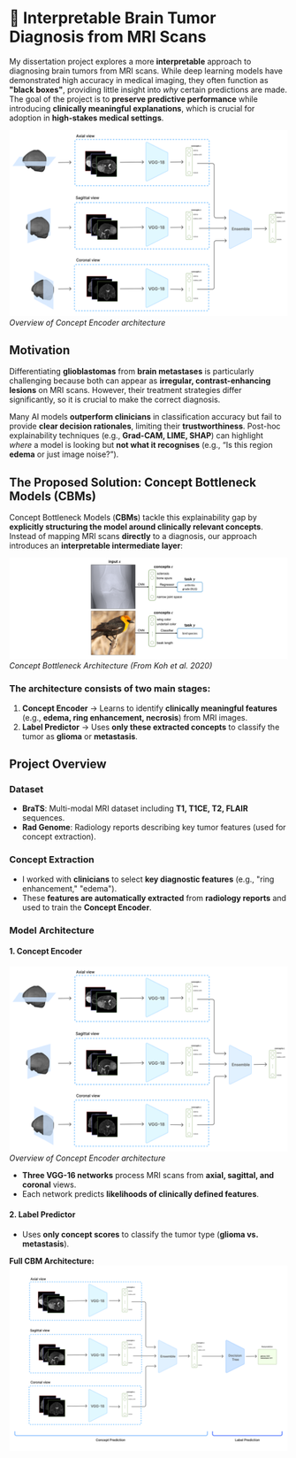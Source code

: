 # 🧠 Interpretable Brain Tumor Diagnosis from MRI Scans

My dissertation project explores a more **interpretable** approach to diagnosing brain tumors from MRI scans. While deep learning models have demonstrated high accuracy in medical imaging, they often function as **"black boxes"**, providing little insight into *why* certain predictions are made. The goal of the project is to **preserve predictive performance** while introducing **clinically meaningful explanations**, which is crucial for adoption in **high-stakes medical settings**.

![Concept Bottleneck Architecture](imgs/concept-encoder.png)
*Overview of Concept Encoder architecture*

## Motivation

Differentiating **glioblastomas** from **brain metastases** is particularly challenging because both can appear as **irregular, contrast-enhancing lesions** on MRI scans. However, their treatment strategies differ significantly, so it is crucial to make the correct diagnosis.

Many AI models **outperform clinicians** in classification accuracy but fail to provide **clear decision rationales**, limiting their **trustworthiness**. Post-hoc explainability techniques (e.g., **Grad-CAM, LIME, SHAP**) can highlight *where* a model is looking but **not what it recognises** (e.g., “Is this region **edema** or just image noise?”).  

## The Proposed Solution: Concept Bottleneck Models (CBMs)

Concept Bottleneck Models (**CBMs**) tackle this explainability gap by **explicitly structuring the model around clinically relevant concepts**. Instead of mapping MRI scans **directly** to a diagnosis, our approach introduces an **interpretable intermediate layer**:

![Concept Bottleneck Architecture](imgs/bird-bottleneck.png)
*Concept Bottleneck Architecture (From Koh et al. 2020)*

### The architecture consists of two main stages:
1. **Concept Encoder** → Learns to identify **clinically meaningful features** (e.g., **edema, ring enhancement, necrosis**) from MRI images.
2. **Label Predictor** → Uses **only these extracted concepts** to classify the tumor as **glioma** or **metastasis**.

## Project Overview

### Dataset  
- **BraTS**: Multi-modal MRI dataset including **T1, T1CE, T2, FLAIR** sequences.  
- **Rad Genome**: Radiology reports describing key tumor features (used for concept extraction).

### Concept Extraction  
- I worked with **clinicians** to select **key diagnostic features** (e.g., "ring enhancement," "edema").  
- These **features are automatically extracted** from **radiology reports** and used to train the **Concept Encoder**.

### Model Architecture  

#### **1. Concept Encoder**
![Concept Bottleneck Architecture](imgs/concept-encoder.png)
*Overview of Concept Encoder architecture*
- **Three VGG-16 networks** process MRI scans from **axial, sagittal, and coronal** views.
- Each network predicts **likelihoods of clinically defined features**.

#### **2. Label Predictor**
- Uses **only concept scores** to classify the tumor type (**glioma vs. metastasis**).  

**Full CBM Architecture:**
![Concept Bottleneck Architecture](imgs/full-pipeline.png)


